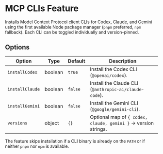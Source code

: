 # MCP CLIs Feature

Installs Model Context Protocol client CLIs for Codex, Claude, and Gemini using the first available Node package manager (`pnpm` preferred, `npm` fallback). Each CLI can be toggled individually and version-pinned.

## Options

| Option | Type | Default | Description |
| --- | --- | --- | --- |
| `installCodex` | boolean | `true` | Install the Codex CLI (`@openai/codex`). |
| `installClaude` | boolean | `false` | Install the Claude CLI (`@anthropic-ai/claude-code`). |
| `installGemini` | boolean | `false` | Install the Gemini CLI (`@google/gemini-cli`). |
| `versions` | object | `{}` | Optional map of `{ codex, claude, gemini }` → version strings. |

The feature skips installation if a CLI binary is already on the `PATH` or if neither `pnpm` nor `npm` is available.
